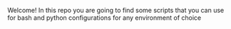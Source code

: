 Welcome!
In this repo you are going to find some scripts that you can use for bash and python configurations for any environment of choice 
